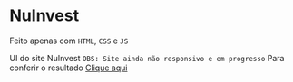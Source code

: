 # NuInvest
Feito apenas com `HTML`, `CSS` e `JS`

UI do site NuInvest
`OBS: Site ainda não responsivo e em progresso`
Para conferir o resultado [Clique aqui](https://ephemeral-quokka-8d542c.netlify.app/) 

